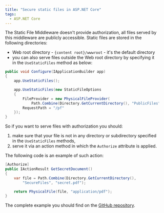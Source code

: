```yaml
---
title: "Secure static files in ASP.NET Core"
tags:
  - ASP.NET Core
---
```


The Static File Middleware doesn't provide authorization, all files served by this middleware are publicly accessible. Static files are stored in the following directories:
* Web root directory - `{content root}/wwwroot` - it's the default directory
* you can also serve files outside the Web root directory by specifying it in the `UseStaticFiles` method as below:
``` csharp
public void Configure(IApplicationBuilder app)
{
    app.UseStaticFiles();

    app.UseStaticFiles(new StaticFileOptions
    {
        FileProvider = new PhysicalFileProvider(
            Path.Combine(Directory.GetCurrentDirectory(), "PublicFiles")),
        RequestPath = "/pf"
    });
}
```

So if you want to serve files with authorization you should:
1. make sure that your file is not in any directory or subdirectory specified in the `UseStaticFiles` methods,
2. serve it via an action method in which the `Authorize` attribute is applied.

The following code is an example of such action:

``` csharp
[Authorize]
public IActionResult GetSecretDocument()
{
    var file = Path.Combine(Directory.GetCurrentDirectory(),
        "SecureFiles", "secret.pdf");

    return PhysicalFile(file, "application/pdf");
}
```

The complete example you should find on the [GitHub repository](https://github.com/kmatyaszek/AspNetCoreAuthorizeStaticFile).
